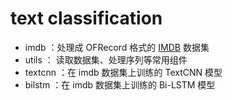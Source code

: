# text classification

- imdb ：处理成 OFRecord 格式的 [IMDB](https://ai.stanford.edu/~amaas/data/sentiment/) 数据集 
- utils ： 读取数据集、处理序列等常用组件
- textcnn ：在 imdb 数据集上训练的 TextCNN 模型
- bilstm ：在 imdb 数据集上训练的 Bi-LSTM 模型

